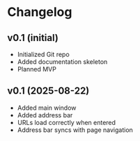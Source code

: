 # Changelog

## v0.1 (initial)
- Initialized Git repo
- Added documentation skeleton
- Planned MVP

## v0.1 (2025-08-22)
- Added main window
- Added address bar
- URLs load correctly when entered
- Address bar syncs with page navigation

